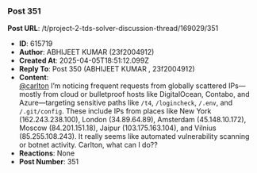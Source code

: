 ### Post 351
**Post URL**: /t/project-2-tds-solver-discussion-thread/169029/351
- **ID**: 615719
- **Author**: ABHIJEET KUMAR  (23f2004912)
- **Created At**: 2025-04-05T18:51:12.099Z
- **Reply To**: Post 350 (ABHIJEET KUMAR , 23f2004912)
- **Content**:  
  <a class="mention" href="/u/carlton">@carlton</a> I’m noticing frequent requests from globally scattered IPs—mostly from cloud or bulletproof hosts like DigitalOcean, Contabo, and Azure—targeting sensitive paths like <code>/t4</code>, <code>/logincheck</code>, <code>/.env</code>, and <code>/.git/config</code>. These include IPs from places like New York (162.243.238.100), London (34.89.64.89), Amsterdam (45.148.10.172), Moscow (84.201.151.18), Jaipur (103.175.163.104), and Vilnius (85.255.108.243). It really seems like automated vulnerability scanning or botnet activity. Carlton, what can I do??
- **Reactions**: None
- **Post Number**: 351

